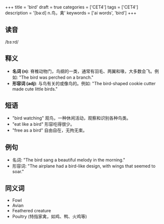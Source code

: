 +++
title = 'bird'
draft = true
categories = ['CET4']
tags = ['CET4']
description = '[bəːd] n.鸟，禽'
keywords = ['ai words', 'bird']
+++

## 读音
/bɜːrd/

## 释义
- **名词 (n)**: 脊椎动物门，鸟纲的一类，通常有羽毛、两翼和喙，大多数会飞。例如: "The bird was perched on a branch."
- **形容词 (adj)**: 与鸟有关的或像鸟的。例如: "The bird-shaped cookie cutter made cute little birds."

## 短语
- "bird watching" 观鸟，一种休闲活动，观察和识别各种鸟类。
- "eat like a bird" 形容吃得很少。
- "free as a bird" 自由自在，无拘无束。

## 例句
- 名词: "The bird sang a beautiful melody in the morning."
- 形容词: "The airplane had a bird-like design, with wings that seemed to soar."

## 同义词
- Fowl
- Avian
- Feathered creature
- Poultry (特指家禽，如鸡、鸭、火鸡等)
